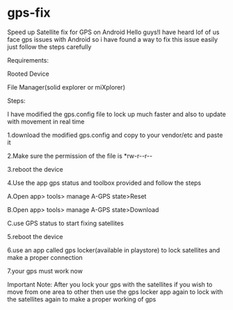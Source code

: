 # gps-fix
Speed up Satellite fix for GPS on Android
Hello guys!I have heard lof of us face gps issues with  Android  so i have found a way to fix this issue easily just follow the steps carefully

Requirements:

Rooted Device

File Manager(solid explorer or miXplorer)

Steps:

I have modified the gps.config file to lock up much faster and also to update with movement in real time

1.download the modified gps.config and copy to your vendor/etc and paste it

2.Make sure the permission of the file is     *rw-r--r--

3.reboot the device

4.Use the app gps status and toolbox provided and follow the steps

A.Open app> tools> manage A-GPS state>Reset

B.Open app> tools> manage A-GPS state>Download

C.use GPS status to start fixing satellites

5.reboot the device

6.use an app called gps locker(available in playstore)  to lock satellites and make a proper connection

7.your gps must work now

Important Note:
After you lock your gps with the satellites if you wish to move from one area to other then use the gps locker app again to lock with the satellites again to make a proper working of gps
